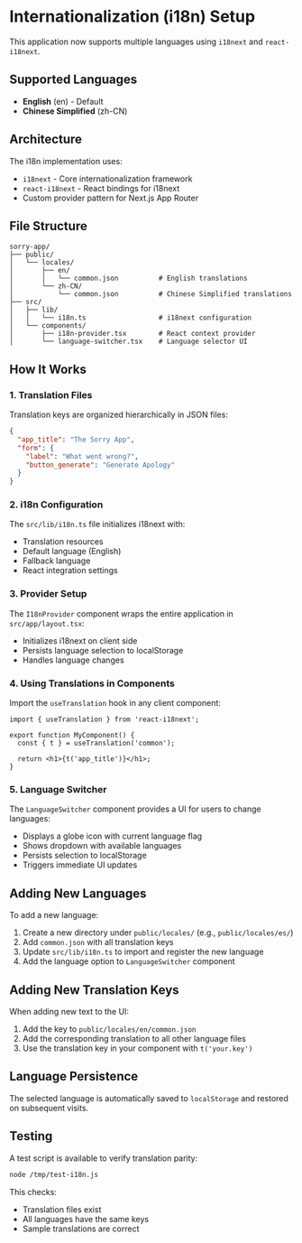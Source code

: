 # Internationalization (i18n) Setup

This application now supports multiple languages using `i18next` and `react-i18next`.

## Supported Languages

- **English** (en) - Default
- **Chinese Simplified** (zh-CN)

## Architecture

The i18n implementation uses:
- `i18next` - Core internationalization framework
- `react-i18next` - React bindings for i18next
- Custom provider pattern for Next.js App Router

## File Structure

```
sorry-app/
├── public/
│   └── locales/
│       ├── en/
│       │   └── common.json          # English translations
│       └── zh-CN/
│           └── common.json          # Chinese Simplified translations
├── src/
│   ├── lib/
│   │   └── i18n.ts                  # i18next configuration
│   └── components/
│       ├── i18n-provider.tsx        # React context provider
│       └── language-switcher.tsx    # Language selector UI
```

## How It Works

### 1. Translation Files

Translation keys are organized hierarchically in JSON files:

```json
{
  "app_title": "The Sorry App",
  "form": {
    "label": "What went wrong?",
    "button_generate": "Generate Apology"
  }
}
```

### 2. i18n Configuration

The `src/lib/i18n.ts` file initializes i18next with:
- Translation resources
- Default language (English)
- Fallback language
- React integration settings

### 3. Provider Setup

The `I18nProvider` component wraps the entire application in `src/app/layout.tsx`:
- Initializes i18next on client side
- Persists language selection to localStorage
- Handles language changes

### 4. Using Translations in Components

Import the `useTranslation` hook in any client component:

```tsx
import { useTranslation } from 'react-i18next';

export function MyComponent() {
  const { t } = useTranslation('common');
  
  return <h1>{t('app_title')}</h1>;
}
```

### 5. Language Switcher

The `LanguageSwitcher` component provides a UI for users to change languages:
- Displays a globe icon with current language flag
- Shows dropdown with available languages
- Persists selection to localStorage
- Triggers immediate UI updates

## Adding New Languages

To add a new language:

1. Create a new directory under `public/locales/` (e.g., `public/locales/es/`)
2. Add `common.json` with all translation keys
3. Update `src/lib/i18n.ts` to import and register the new language
4. Add the language option to `LanguageSwitcher` component

## Adding New Translation Keys

When adding new text to the UI:

1. Add the key to `public/locales/en/common.json`
2. Add the corresponding translation to all other language files
3. Use the translation key in your component with `t('your.key')`

## Language Persistence

The selected language is automatically saved to `localStorage` and restored on subsequent visits.

## Testing

A test script is available to verify translation parity:

```bash
node /tmp/test-i18n.js
```

This checks:
- Translation files exist
- All languages have the same keys
- Sample translations are correct
